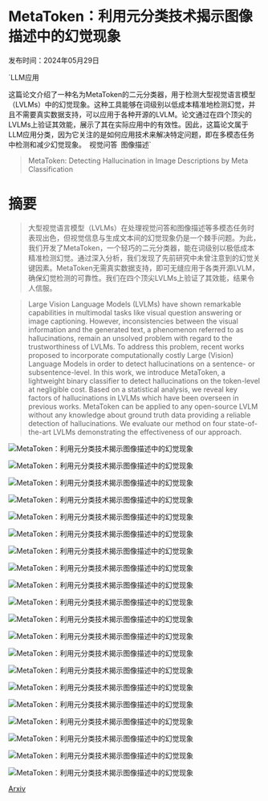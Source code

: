 # MetaToken：利用元分类技术揭示图像描述中的幻觉现象

发布时间：2024年05月29日

`LLM应用

这篇论文介绍了一种名为MetaToken的二元分类器，用于检测大型视觉语言模型（LVLMs）中的幻觉现象。这种工具能够在词级别以低成本精准地检测幻觉，并且不需要真实数据支持，可以应用于各种开源的LVLM。论文通过在四个顶尖的LVLMs上验证其效能，展示了其在实际应用中的有效性。因此，这篇论文属于LLM应用分类，因为它关注的是如何应用技术来解决特定问题，即在多模态任务中检测和减少幻觉现象。` `视觉问答` `图像描述`

> MetaToken: Detecting Hallucination in Image Descriptions by Meta Classification

# 摘要

> 大型视觉语言模型（LVLMs）在处理视觉问答和图像描述等多模态任务时表现出色，但视觉信息与生成文本间的幻觉现象仍是一个棘手问题。为此，我们开发了MetaToken，一个轻巧的二元分类器，能在词级别以极低成本精准检测幻觉。通过深入分析，我们发现了先前研究中未曾注意到的幻觉关键因素。MetaToken无需真实数据支持，即可无缝应用于各类开源LVLM，确保幻觉检测的可靠性。我们在四个顶尖LVLMs上验证了其效能，结果令人信服。

> Large Vision Language Models (LVLMs) have shown remarkable capabilities in multimodal tasks like visual question answering or image captioning. However, inconsistencies between the visual information and the generated text, a phenomenon referred to as hallucinations, remain an unsolved problem with regard to the trustworthiness of LVLMs. To address this problem, recent works proposed to incorporate computationally costly Large (Vision) Language Models in order to detect hallucinations on a sentence- or subsentence-level. In this work, we introduce MetaToken, a lightweight binary classifier to detect hallucinations on the token-level at negligible cost. Based on a statistical analysis, we reveal key factors of hallucinations in LVLMs which have been overseen in previous works. MetaToken can be applied to any open-source LVLM without any knowledge about ground truth data providing a reliable detection of hallucinations. We evaluate our method on four state-of-the-art LVLMs demonstrating the effectiveness of our approach.

![MetaToken：利用元分类技术揭示图像描述中的幻觉现象](../../../paper_images/2405.19186/x1.png)

![MetaToken：利用元分类技术揭示图像描述中的幻觉现象](../../../paper_images/2405.19186/x2.png)

![MetaToken：利用元分类技术揭示图像描述中的幻觉现象](../../../paper_images/2405.19186/x3.png)

![MetaToken：利用元分类技术揭示图像描述中的幻觉现象](../../../paper_images/2405.19186/x4.png)

![MetaToken：利用元分类技术揭示图像描述中的幻觉现象](../../../paper_images/2405.19186/x5.png)

![MetaToken：利用元分类技术揭示图像描述中的幻觉现象](../../../paper_images/2405.19186/x6.png)

![MetaToken：利用元分类技术揭示图像描述中的幻觉现象](../../../paper_images/2405.19186/x7.png)

![MetaToken：利用元分类技术揭示图像描述中的幻觉现象](../../../paper_images/2405.19186/x8.png)

![MetaToken：利用元分类技术揭示图像描述中的幻觉现象](../../../paper_images/2405.19186/x9.png)

![MetaToken：利用元分类技术揭示图像描述中的幻觉现象](../../../paper_images/2405.19186/x10.png)

![MetaToken：利用元分类技术揭示图像描述中的幻觉现象](../../../paper_images/2405.19186/x11.png)

![MetaToken：利用元分类技术揭示图像描述中的幻觉现象](../../../paper_images/2405.19186/x12.png)

![MetaToken：利用元分类技术揭示图像描述中的幻觉现象](../../../paper_images/2405.19186/x13.png)

![MetaToken：利用元分类技术揭示图像描述中的幻觉现象](../../../paper_images/2405.19186/x14.png)

![MetaToken：利用元分类技术揭示图像描述中的幻觉现象](../../../paper_images/2405.19186/x15.png)

![MetaToken：利用元分类技术揭示图像描述中的幻觉现象](../../../paper_images/2405.19186/x16.png)

![MetaToken：利用元分类技术揭示图像描述中的幻觉现象](../../../paper_images/2405.19186/x17.png)

![MetaToken：利用元分类技术揭示图像描述中的幻觉现象](../../../paper_images/2405.19186/x18.png)

![MetaToken：利用元分类技术揭示图像描述中的幻觉现象](../../../paper_images/2405.19186/x19.png)

![MetaToken：利用元分类技术揭示图像描述中的幻觉现象](../../../paper_images/2405.19186/x20.png)

[Arxiv](https://arxiv.org/abs/2405.19186)